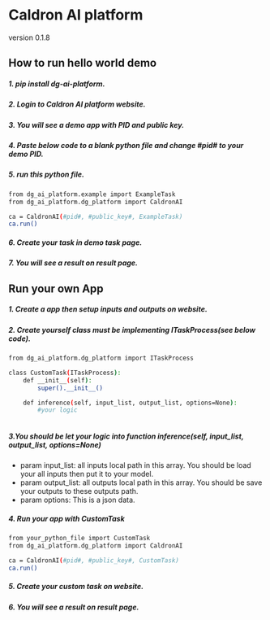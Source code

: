 # Caldron AI platform

version 0.1.8


## How to run hello world demo
##### 1. pip install dg-ai-platform.
##### 2. Login to Caldron AI platform website.
##### 3. You will see a demo app with PID and public key.
##### 4. Paste below code to a blank python file and change #pid# to your demo PID.
##### 5. run this python file.
```bash 
from dg_ai_platform.example import ExampleTask
from dg_ai_platform.dg_platform import CaldronAI

ca = CaldronAI(#pid#, #public_key#, ExampleTask)
ca.run()
```
##### 6. Create your task in demo task page.
##### 7. You will see a result on result page.

## Run your own App
##### 1. Create a app then setup inputs and outputs on website.
##### 2. Create yourself class must be implementing ITaskProcess(see below code).
```bash
from dg_ai_platform.dg_platform import ITaskProcess

class CustomTask(ITaskProcess):
    def __init__(self):
        super().__init__()

    def inference(self, input_list, output_list, options=None):
        #your logic
        
```
##### 3.You should be let your logic into function inference(self, input_list, output_list, options=None)
* param input_list: all inputs local path in this array. You should be load your all inputs then put it to your model.
* param output_list: all outputs local path in this array. You should be save your outputs to these outputs path.
* param options: This is a json data. 
##### 4. Run your app with CustomTask
```bash 
from your_python_file import CustomTask
from dg_ai_platform.dg_platform import CaldronAI

ca = CaldronAI(#pid#, #public_key#, CustomTask)
ca.run()
```
##### 5. Create your custom task on website.
##### 6. You will see a result on result page.